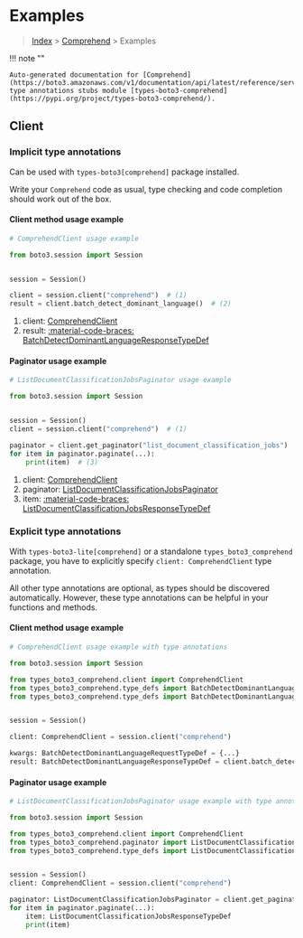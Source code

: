 # Examples

> [Index](../README.md) > [Comprehend](./README.md) > Examples

!!! note ""

    Auto-generated documentation for [Comprehend](https://boto3.amazonaws.com/v1/documentation/api/latest/reference/services/comprehend.html#comprehend)
    type annotations stubs module [types-boto3-comprehend](https://pypi.org/project/types-boto3-comprehend/).

## Client

### Implicit type annotations

Can be used with `types-boto3[comprehend]` package installed.

Write your `Comprehend` code as usual,
type checking and code completion should work out of the box.


#### Client method usage example

```python
# ComprehendClient usage example

from boto3.session import Session


session = Session()

client = session.client("comprehend")  # (1)
result = client.batch_detect_dominant_language()  # (2)
```

1. client: [ComprehendClient](./client.md)
2. result: [:material-code-braces: BatchDetectDominantLanguageResponseTypeDef](./type_defs.md#batchdetectdominantlanguageresponsetypedef)



#### Paginator usage example

```python
# ListDocumentClassificationJobsPaginator usage example

from boto3.session import Session


session = Session()
client = session.client("comprehend")  # (1)

paginator = client.get_paginator("list_document_classification_jobs")  # (2)
for item in paginator.paginate(...):
    print(item)  # (3)
```

1. client: [ComprehendClient](./client.md)
2. paginator: [ListDocumentClassificationJobsPaginator](./paginators.md#listdocumentclassificationjobspaginator)
3. item: [:material-code-braces: ListDocumentClassificationJobsResponseTypeDef](./type_defs.md#listdocumentclassificationjobsresponsetypedef)




### Explicit type annotations

With `types-boto3-lite[comprehend]`
or a standalone `types_boto3_comprehend` package, you have to explicitly specify `client: ComprehendClient` type annotation.

All other type annotations are optional, as types should be discovered automatically.
However, these type annotations can be helpful in your functions and methods.


#### Client method usage example

```python
# ComprehendClient usage example with type annotations

from boto3.session import Session

from types_boto3_comprehend.client import ComprehendClient
from types_boto3_comprehend.type_defs import BatchDetectDominantLanguageResponseTypeDef
from types_boto3_comprehend.type_defs import BatchDetectDominantLanguageRequestTypeDef


session = Session()

client: ComprehendClient = session.client("comprehend")

kwargs: BatchDetectDominantLanguageRequestTypeDef = {...}
result: BatchDetectDominantLanguageResponseTypeDef = client.batch_detect_dominant_language(**kwargs)
```



#### Paginator usage example

```python
# ListDocumentClassificationJobsPaginator usage example with type annotations

from boto3.session import Session

from types_boto3_comprehend.client import ComprehendClient
from types_boto3_comprehend.paginator import ListDocumentClassificationJobsPaginator
from types_boto3_comprehend.type_defs import ListDocumentClassificationJobsResponseTypeDef


session = Session()
client: ComprehendClient = session.client("comprehend")

paginator: ListDocumentClassificationJobsPaginator = client.get_paginator("list_document_classification_jobs")
for item in paginator.paginate(...):
    item: ListDocumentClassificationJobsResponseTypeDef
    print(item)
```




